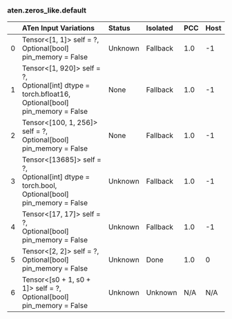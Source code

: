 ### aten.zeros_like.default
|    | ATen Input Variations                                                                                    | Status   | Isolated   | PCC   | Host   |
|---:|:---------------------------------------------------------------------------------------------------------|:---------|:-----------|:------|:-------|
|  0 | Tensor<[1, 1]> self = ?,<br>Optional[bool] pin_memory = False                                            | Unknown  | Fallback   | 1.0   | -1     |
|  1 | Tensor<[1, 920]> self = ?,<br>Optional[int] dtype = torch.bfloat16,<br>Optional[bool] pin_memory = False | None     | Fallback   | 1.0   | -1     |
|  2 | Tensor<[100, 1, 256]> self = ?,<br>Optional[bool] pin_memory = False                                     | None     | Fallback   | 1.0   | -1     |
|  3 | Tensor<[13685]> self = ?,<br>Optional[int] dtype = torch.bool,<br>Optional[bool] pin_memory = False      | Unknown  | Fallback   | 1.0   | -1     |
|  4 | Tensor<[17, 17]> self = ?,<br>Optional[bool] pin_memory = False                                          | Unknown  | Fallback   | 1.0   | -1     |
|  5 | Tensor<[2, 2]> self = ?,<br>Optional[bool] pin_memory = False                                            | Unknown  | Done       | 1.0   | 0      |
|  6 | Tensor<[s0 + 1, s0 + 1]> self = ?,<br>Optional[bool] pin_memory = False                                  | Unknown  | Unknown    | N/A   | N/A    |

